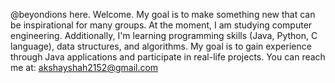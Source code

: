 @beyondions here. Welcome. My goal is to make something new that can be inspirational for many groups. At the moment, I am studying computer engineering. Additionally, I'm learning programming skills (Java, Python, C language), data structures, and algorithms. My goal is to gain experience through Java applications and participate in real-life projects. You can reach me at: akshayshah2152@gmail.com
